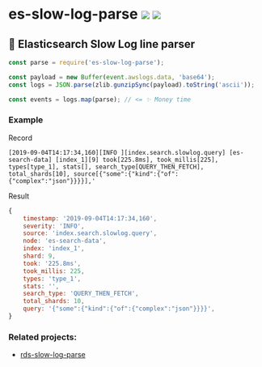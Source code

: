# es-slow-log-parse [![](https://circleci.com/gh/fiverr/node-es-slow-log-parse.svg?style=svg)](https://circleci.com/gh/fiverr/node-es-log-parse) <a href="https://www.npmjs.com/package/es-slow-log-parse"><img src="https://img.shields.io/npm/v/es-slow-log-parse.svg"></a>

## 📃 Elasticsearch Slow Log line parser

```js
const parse = require('es-slow-log-parse');

const payload = new Buffer(event.awslogs.data, 'base64');
const logs = JSON.parse(zlib.gunzipSync(payload).toString('ascii'));

const events = logs.map(parse); // <= ✨ Money time
```

### Example

Record
```
[2019-09-04T14:17:34,160][INFO ][index.search.slowlog.query] [es-search-data] [index_1][9] took[225.8ms], took_millis[225], types[type_1], stats[], search_type[QUERY_THEN_FETCH], total_shards[10], source[{"some":{"kind":{"of":{"complex":"json"}}}}],'
```

Result
```js
{
    timestamp: '2019-09-04T14:17:34,160',
    severity: 'INFO',
    source: 'index.search.slowlog.query',
    node: 'es-search-data',
    index: 'index_1',
    shard: 9,
    took: '225.8ms',
    took_millis: 225,
    types: 'type_1',
    stats: '',
    search_type: 'QUERY_THEN_FETCH',
    total_shards: 10,
    query: '{"some":{"kind":{"of":{"complex":"json"}}}}',
}
```

### Related projects:
- [rds-slow-log-parse](https://github.com/fiverr/node-rds-slow-log-parse)
